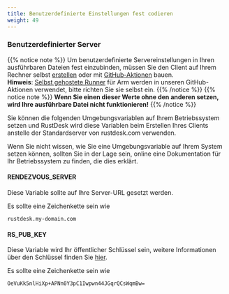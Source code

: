 ```yaml
---
title: Benutzerdefinierte Einstellungen fest codieren
weight: 49
---
```


### Benutzerdefinierter Server
{{% notice note %}}
Um benutzerdefinierte Servereinstellungen in Ihren ausführbaren Dateien fest einzubinden, müssen Sie den Client auf Ihrem Rechner selbst [erstellen](https://rustdesk.com/docs/de/dev/build/) oder mit [GitHub-Aktionen](https://rustdesk.com/docs/de/dev/build/all/) bauen.<br>
**Hinweis**: [Selbst gehostete Runner](https://docs.github.com/de/actions/hosting-your-own-runners/managing-self-hosted-runners/about-self-hosted-runners) für Arm werden in unseren GitHub-Aktionen verwendet, bitte richten Sie sie selbst ein.
{{% /notice %}}
{{% notice note %}}
**Wenn Sie einen dieser Werte ohne den anderen setzen, wird Ihre ausführbare Datei nicht funktionieren!**
{{% /notice %}}

Sie können die folgenden Umgebungsvariablen auf Ihrem Betriebssystem setzen und RustDesk wird diese Variablen beim Erstellen Ihres Clients anstelle der Standardserver von rustdesk.com verwenden.

Wenn Sie nicht wissen, wie Sie eine Umgebungsvariable auf Ihrem System setzen können, sollten Sie in der Lage sein, online eine Dokumentation für Ihr Betriebssystem zu finden, die dies erklärt.

#### RENDEZVOUS_SERVER
Diese Variable sollte auf Ihre Server-URL gesetzt werden.

Es sollte eine Zeichenkette sein wie
```
rustdesk.my-domain.com
```

#### RS_PUB_KEY
Diese Variable wird Ihr öffentlicher Schlüssel sein, weitere Informationen über den Schlüssel finden Sie [hier](https://rustdesk.com/docs/de/self-host/install/#schlüssel).

Es sollte eine Zeichenkette sein wie
```
OeVuKk5nlHiXp+APNn0Y3pC1Iwpwn44JGqrQCsWqmBw=
```
